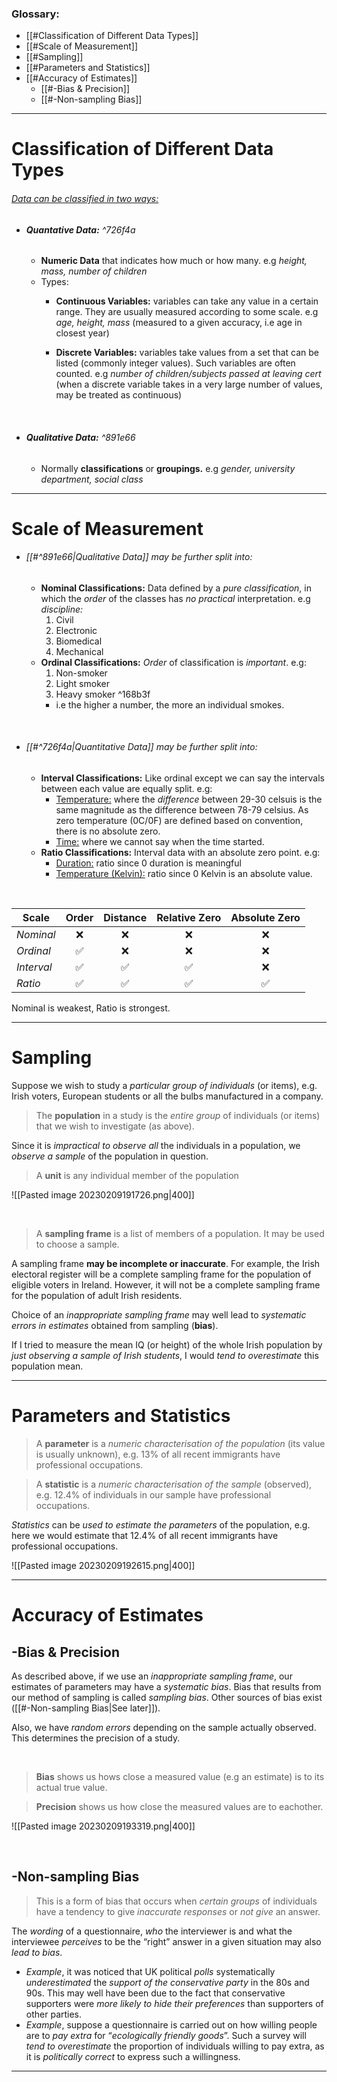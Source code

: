 ### Glossary:
- [[#Classification of Different Data Types]]
- [[#Scale of Measurement]]
- [[#Sampling]]
- [[#Parameters and Statistics]]
- [[#Accuracy of Estimates]]
	- [[#-Bias & Precision]]
	- [[#-Non-sampling Bias]]
$\quad$
---
# Classification of Different Data Types

###### <u>Data can be classified in two ways:</u>

- ###### __Quantative Data:__ ^726f4a
	- __Numeric Data__ that indicates how much or how many. e.g _height, mass, number of children_
	- Types:
		- __Continuous Variables:__ variables can take any value in a certain range. They are usually measured according to some scale. e.g _age, height, mass_ (measured to a given accuracy, i.e age in closest year)

		- __Discrete Variables:__ variables take values from a set that can be listed (commonly integer values). Such variables are often counted. e.g _number of children/subjects passed at leaving cert_ (when a discrete variable takes in a very large number of values, may be treated as continuous)

&nbsp;

- ###### __Qualitative Data:__ ^891e66
	- Normally __classifications__ or __groupings.__ e.g _gender, university department, social class_


----
# Scale of Measurement

- ###### [[#^891e66|Qualitative Data]] may be further split into:
	- __Nominal Classifications:__ Data defined by a _pure classification_, in which the _order_ of the classes has _no practical_ interpretation. e.g _discipline:_
		1. Civil
		2. Electronic
		3. Biomedical
		4. Mechanical
	- __Ordinal Classifications:__ _Order_ of classification is _important_. e.g:
		1. Non-smoker
		2. Light smoker
		3. Heavy smoker ^168b3f
		- i.e the higher a number, the more an individual smokes.

&nbsp;

- ###### [[#^726f4a|Quantitative Data]] may be further split into: 
	- __Interval Classifications:__ Like ordinal except we can say the intervals between each value are equally split. e.g:
		- <u>Temperature:</u> where the _difference_ between 29-30 celsuis is the same magnitude as the difference between 78-79 celsius. As zero temperature (0C/0F) are defined based on convention, there is no absolute zero.
		- <u>Time:</u> where we cannot say when the time started.
	- __Ratio Classifications:__ Interval data with an absolute zero point. e.g:
		- <u>Duration:</u> ratio since 0 duration is meaningful
		- <u>Temperature (Kelvin):</u> ratio since 0 Kelvin is an absolute value.

&nbsp;

|__Scale__|__Order__|__Distance__|__Relative Zero__|__Absolute Zero__|
|---|:---:|:---:|:---:|:---:|
|_Nominal_|❌|❌|❌|❌|
|_Ordinal_|✅|❌|❌|❌|
|_Interval_|✅|✅|✅|❌|
|_Ratio_|✅|✅|✅|✅|

Nominal is weakest, Ratio is strongest.

---
# Sampling

Suppose we wish to study a _particular group of individuals_ (or items), e.g. Irish voters, European students or all the bulbs manufactured in a company. 

> The __population__ in a study is the _entire group_ of individuals (or items) that we wish to investigate (as above).  

Since it is _impractical to observe all_ the individuals in a population, we _observe a sample_ of the population in question.  

> A __unit__ is any individual member of the population

![[Pasted image 20230209191726.png|400]]

&nbsp;

> A __sampling frame__ is a list of members of a population. It may be used to choose a sample.  

A sampling frame __may be incomplete or inaccurate__. For example, the Irish electoral register will be a complete sampling frame for the population of eligible voters in Ireland. However, it will not be a complete sampling frame for the population of adult Irish residents.

Choice of an _inappropriate sampling frame_ may well lead to _systematic errors in estimates_ obtained from sampling (__bias__).

If I tried to measure the mean IQ (or height) of the whole Irish population by _just observing a sample of Irish students_, I would _tend to overestimate_ this population mean.

---
# Parameters and Statistics

> A __parameter__ is a _numeric characterisation of the population_ (its value is usually unknown), e.g. 13% of all recent immigrants have professional occupations.  

> A __statistic__ is a _numeric characterisation of the sample_ (observed), e.g. 12.4% of individuals in our sample have professional occupations.  

_Statistics_ can be _used to estimate the parameters_ of the population, e.g. here we would estimate that 12.4% of all recent immigrants have professional occupations.

![[Pasted image 20230209192615.png|400]]

---
# Accuracy of Estimates

## -Bias & Precision

As described above, if we use an _inappropriate sampling frame_, our estimates of parameters may have a _systematic bias_. Bias that results from our method of sampling is called _sampling bias_. Other sources of bias exist ([[#-Non-sampling Bias|See later]]). 

Also, we have _random errors_ depending on the sample actually observed. This determines the precision of a study.

&nbsp;

> __Bias__ shows us hows close a measured value (e.g an estimate) is to its actual true value.

>__Precision__ shows us how close the measured values are to eachother.

![[Pasted image 20230209193319.png|400]]

&nbsp;

## -Non-sampling Bias

> This is a form of bias that occurs when _certain groups_ of individuals have a tendency to give _inaccurate responses_ or _not give_ an answer.

The _wording_ of a questionnaire, _who_ the interviewer is and what the interviewee _perceives_ to be the “right” answer in a given situation may also _lead to bias_.  

-  _Example_, it was noticed that UK political _polls_ systematically _underestimated_ the _support of the conservative party_ in the 80s and 90s.  This may well have been due to the fact that conservative supporters were _more likely to hide their preferences_ than supporters of other parties.
- _Example_, suppose a questionnaire is carried out on how willing people are to _pay extra_ for “_ecologically friendly goods_”. Such a survey will _tend to overestimate_ the proportion of individuals willing to pay extra, as it is _politically correct_ to express such a willingness.

---